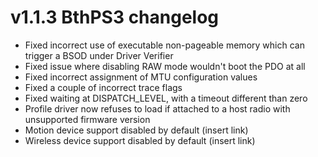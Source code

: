 # v1.1.3 BthPS3 changelog

- Fixed incorrect use of executable non-pageable memory which can trigger a BSOD under Driver Verifier
- Fixed issue where disabling RAW mode wouldn't boot the PDO at all
- Fixed incorrect assignment of MTU configuration values
- Fixed a couple of incorrect trace flags
- Fixed waiting at DISPATCH_LEVEL, with a timeout different than zero
- Profile driver now refuses to load if attached to a host radio with unsupported firmware version
- Motion device support disabled by default (insert link)
- Wireless device support disabled by default (insert link)
